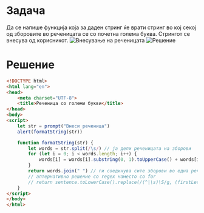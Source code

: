 # Задача
Да се напише функција која за даден стринг ќе врати стринг во кој секој од зборовите во реченицата се со почетна голема буква. Стрингот се внесува од корисникот.
![Внесување на реченицата](/img/slika1.png)
![Решение](/img/slika2.png)
# Решение
```html
<!DOCTYPE html>
<html lang="en">
<head>
    <meta charset="UTF-8">
    <title>Реченица со големи букви</title>
</head>
<body>
<script>
    let str = prompt("Внеси реченица")
    alert(formatString(str))

    function formatString(str) {
        let words = str.split(/\s/) // ја дели реченицата на зборови
        for (let i = 0; i < words.length; i++) {
            words[i] = words[i].substring(0, 1).toUpperCase() + words[i].substring(1) // ја зема првата буква од зборот, ја прави голема и го додава останатиот дел од зборот
        }
        return words.join(" ") // ги соединува сите зборови во една реченица со празни места помеѓу
        // алтернативно решение со regex наместо со for
        // return sentence.toLowerCase().replace(/(^|\s)\S/g, (firstLetter) => firstLetter.toUpperCase());
    }
</script>
</body>
</html>
```